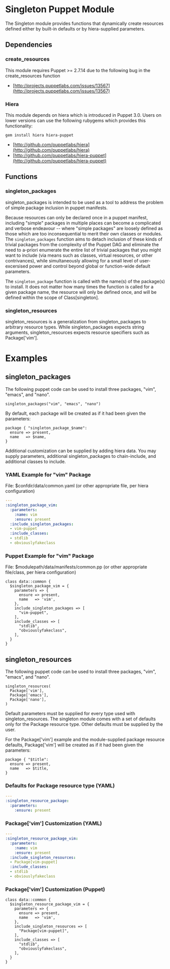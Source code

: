 # Singleton Puppet Module

The Singleton module provides functions that dynamically create resources
defined either by built-in defaults or by hiera-supplied parameters.


## Dependencies

### create_resources

This module requires Puppet >= 2.7.14 due to the following bug in the create_resources function

* [http://projects.puppetlabs.com/issues/13567](http://projects.puppetlabs.com/issues/13567)

### Hiera

This module depends on hiera which is introduced in Puppet 3.0. Users on lower versions can use the 
following rubygems which provides this functionality:

    gem install hiera hiera-puppet

* [http://github.com/puppetlabs/hiera](http://github.com/puppetlabs/hiera)
* [http://github.com/puppetlabs/hiera-puppet](http://github.com/puppetlabs/hiera-puppet)

## Functions

### singleton_packages

singleton_packages is intended to be used as a tool to address the problem of
simple package inclusion in puppet manifests.

Because resources can only be declared once in a puppet manifest, including
"simple" packages in multiple places can become a complicated and verbose
endeavour -- where "simple packages" are loosely defined as those which are too
inconsequential to merit their own classes or modules. The `singleton_packages`
function aims to detach inclusion of these kinds of trivial packages from the
complexity of the Puppet DAG and eliminate the need to a-priori enumerate the
entire list of trivial packages that you might want to include (via means such
as classes, virtual resources, or other contrivances), while simultaneously
allowing for a small level of user-excersised power and control beyond global
or function-wide default parameters.

The `singleton_package` function is called with the name(s) of the package(s)
to install. It does not matter how many times the function is called for a
given package name, the resource will only be defined once, and will be defined
within the scope of Class[singleton].

### singleton_resources

singleton_resources is a generalization from singleton_packages to arbitrary
resource types. While singleton_packages expects string arguments,
singleton_resources expects resource specifiers such as Package['vim'].

# Examples

## singleton_packages

The following puppet code can be used to install three packages, "vim",
"emacs", and "nano".

    singleton_packages("vim", "emacs", "nano")

By default, each package will be created as if it had been given the parameters:

    package { "singleton_package_$name":
      ensure => present,
      name   => $name,
    }

Additional customization can be supplied by adding hiera data. You may supply
parameters, additional singleton_packages to chain-include, and additional
classes to include.

### YAML Example for "vim" Package

File: $confdir/data/common.yaml
(or other appropriate file, per hiera configuration)
```yaml
---
:singleton_package_vim:
  :parameters:
    :name: vim
    :ensure: present
  :include_singleton_packages:
  - vim-puppet
  :include_classes:
  - stdlib
  - obviouslyfakeclass
```
### Puppet Example for "vim" Package

File: $modulepath/data/manifests/common.pp
(or other appropriate file/class, per hiera configuration)
```puppet
class data::common {
  $singleton_package_vim = {
    parameters => {
      ensure => present,
      name   => 'vim',
    },
    include_singleton_packages => [
      "vim-puppet",
    ],
    include_classes => [
      "stdlib",
      "obviouslyfakeclass",
    ],
  }
}
```
## singleton_resources

The following puppet code can be used to install three packages, "vim",
"emacs", and "nano".
```puppet
singleton_resources(
  Package['vim'],
  Package['emacs'],
  Package['nano'],
)
```
Default parameters must be supplied for every type used with
singleton_resources. The singleton module comes with a set of defaults only for
the Package resource type. Other defaults must be supplied by the user.

For the Package['vim'] example and the module-supplied package resource
defaults, Package['vim'] will be created as if it had been given the
parameters:
```puppet
package { "$title":
  ensure => present,
  name   => $title,
}
```

### Defaults for Package resource type (YAML)
```yaml
---
:singleton_resource_package:
  :parameters:
    :ensure: present
```
### Package['vim'] Customization (YAML)
```yaml
---
:singleton_resource_package_vim:
  :parameters:
    :name: vim
    :ensure: present
  :include_singleton_resources:
  - Package[vim-puppet]
  :include_classes:
  - stdlib
  - obviouslyfakeclass
```
### Package['vim'] Customization (Puppet)
```puppet
class data::common {
  $singleton_resource_package_vim = {
    parameters => {
      ensure => present,
      name   => 'vim',
    },
    include_singleton_resources => [
      "Package[vim-puppet]",
    ],
    include_classes => [
      "stdlib",
      "obviouslyfakeclass",
    ],
  }
}
```
